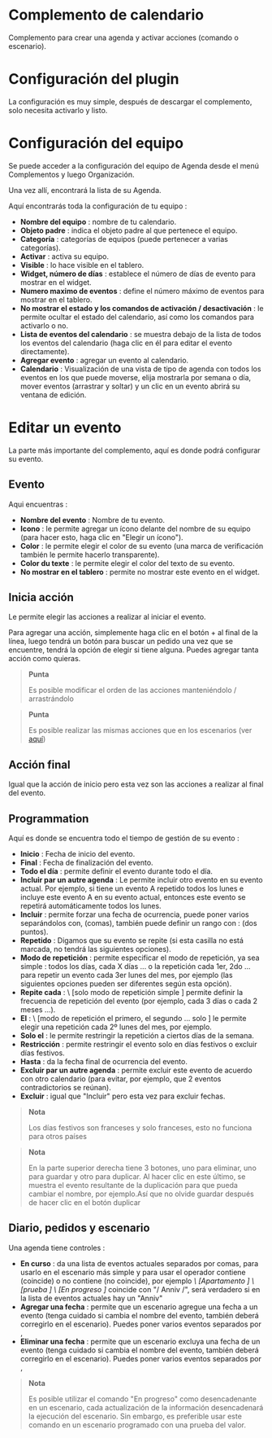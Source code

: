 # Complemento de calendario

Complemento para crear una agenda y activar acciones (comando o escenario).

# Configuración del plugin

La configuración es muy simple, después de descargar el complemento, solo necesita activarlo y listo.

# Configuración del equipo

Se puede acceder a la configuración del equipo de Agenda desde el menú Complementos y luego Organización.

Una vez allí, encontrará la lista de su Agenda.

Aquí encontrarás toda la configuración de tu equipo :

-   **Nombre del equipo** : nombre de tu calendario.
-   **Objeto padre** : indica el objeto padre al que pertenece el equipo.
-   **Categoría** : categorías de equipos (puede pertenecer a varias categorías).
-   **Activar** : activa su equipo.
-   **Visible** : lo hace visible en el tablero.
-   **Widget, número de días** : establece el número de días de evento para mostrar en el widget.
-   **Numero maximo de eventos** : define el número máximo de eventos para mostrar en el tablero.
-   **No mostrar el estado y los comandos de activación / desactivación** : le permite ocultar el estado del calendario, así como los comandos para activarlo o no.
-   **Lista de eventos del calendario** : se muestra debajo de la lista de todos los eventos del calendario (haga clic en él para editar el evento directamente).
-   **Agregar evento** : agregar un evento al calendario.
-   **Calendario** : Visualización de una vista de tipo de agenda con todos los eventos en los que puede moverse, elija mostrarla por semana o día, mover eventos (arrastrar y soltar) y un clic en un evento abrirá su ventana de edición.

# Editar un evento

La parte más importante del complemento, aquí es donde podrá configurar su evento.

## Evento

Aqui encuentras :

-   **Nombre del evento** : Nombre de tu evento.
-   **Icono** : le permite agregar un ícono delante del nombre de su equipo (para hacer esto, haga clic en "Elegir un ícono").
-   **Color** : le permite elegir el color de su evento (una marca de verificación también le permite hacerlo transparente).
-   **Color du texte** : le permite elegir el color del texto de su evento.
-   **No mostrar en el tablero** : permite no mostrar este evento en el widget.

## Inicia acción

Le permite elegir las acciones a realizar al iniciar el evento.

Para agregar una acción, simplemente haga clic en el botón + al final de la línea, luego tendrá un botón para buscar un pedido una vez que se encuentre, tendrá la opción de elegir si tiene alguna. Puedes agregar tanta acción como quieras.

> **Punta**
>
> Es posible modificar el orden de las acciones manteniéndolo / arrastrándolo


> **Punta**
>
>Es posible realizar las mismas acciones que en los escenarios (ver [aquí](https://jeedom.github.io/core/es_ES/scenario))

## Acción final

Igual que la acción de inicio pero esta vez son las acciones a realizar al final del evento.

## Programmation

Aquí es donde se encuentra todo el tiempo de gestión de su evento :

-   **Inicio** : Fecha de inicio del evento.
-   **Final** : Fecha de finalización del evento.
-   **Todo el día** : permite definir el evento durante todo el día.
-   **Incluir par un autre agenda** : Le permite incluir otro evento en su evento actual. Por ejemplo, si tiene un evento A repetido todos los lunes e incluye este evento A en su evento actual, entonces este evento se repetirá automáticamente todos los lunes.
-   **Incluir** : permite forzar una fecha de ocurrencia, puede poner varios separándolos con, (comas), también puede definir un rango con : (dos puntos).
-   **Repetido** : Digamos que su evento se repite (si esta casilla no está marcada, no tendrá las siguientes opciones).
-   **Modo de repetición** : permite especificar el modo de repetición, ya sea simple : todos los días, cada X días ... o la repetición cada 1er, 2do ... para repetir un evento cada 3er lunes del mes, por ejemplo (las siguientes opciones pueden ser diferentes según esta opción).
-   **Repite cada** : \ [solo modo de repetición simple \] permite definir la frecuencia de repetición del evento (por ejemplo, cada 3 días o cada 2 meses ...).
-   **El** : \ [modo de repetición el primero, el segundo ... solo \] le permite elegir una repetición cada 2º lunes del mes, por ejemplo.
-   **Solo el** : le permite restringir la repetición a ciertos días de la semana.
-   **Restricción** : permite restringir el evento solo en días festivos o excluir días festivos.
-   **Hasta** : da la fecha final de ocurrencia del evento.
-   **Excluir par un autre agenda** : permite excluir este evento de acuerdo con otro calendario (para evitar, por ejemplo, que 2 eventos contradictorios se reúnan).
-   **Excluir** : igual que "Incluir" pero esta vez para excluir fechas.

> **Nota**
>
> Los días festivos son franceses y solo franceses, esto no funciona para otros países

> **Nota**
>
> En la parte superior derecha tiene 3 botones, uno para eliminar, uno para guardar y otro para duplicar. Al hacer clic en este último, se muestra el evento resultante de la duplicación para que pueda cambiar el nombre, por ejemplo.Así que no olvide guardar después de hacer clic en el botón duplicar

## Diario, pedidos y escenario

Una agenda tiene controles :

-   **En curso** : da una lista de eventos actuales separados por comas, para usarlo en el escenario más simple y para usar el operador contiene (coincide) o no contiene (no coincide), por ejemplo *\ [Apartamento \] \ [prueba \] \ [En progreso \]* coincide con "/ Anniv /", será verdadero si en la lista de eventos actuales hay un "Anniv"
- **Agregar una fecha** : permite que un escenario agregue una fecha a un evento (tenga cuidado si cambia el nombre del evento, también deberá corregirlo en el escenario). Puedes poner varios eventos separados por ,
- **Eliminar una fecha** : permite que un escenario excluya una fecha de un evento (tenga cuidado si cambia el nombre del evento, también deberá corregirlo en el escenario). Puedes poner varios eventos separados por ,

> **Nota**
>
> Es posible utilizar el comando "En progreso" como desencadenante en un escenario, cada actualización de la información desencadenará la ejecución del escenario. Sin embargo, es preferible usar este comando en un escenario programado con una prueba del valor.

